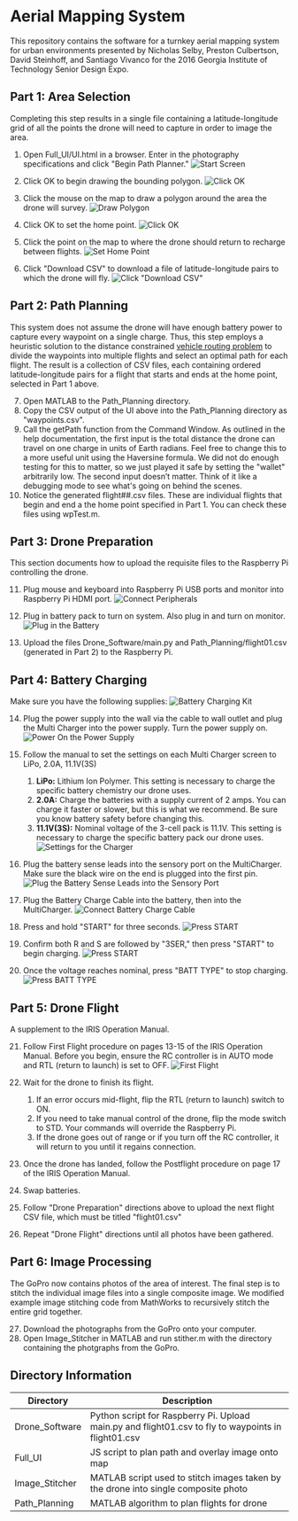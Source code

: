 # Aerial Mapping System
This repository contains the software for a turnkey aerial mapping system for urban environments presented by Nicholas Selby, Preston Culbertson, David Steinhoff, and Santiago Vivanco for the 2016 Georgia Institute of Technology Senior Design Expo.

## Part 1: Area Selection
Completing this step results in a single file containing a latitude-longitude grid of all the points the drone will need to capture in order to image the area.

1. Open Full_UI/UI.html in a browser. Enter in the photography specifications and click "Begin Path Planner."
![Start Screen](/images/ui_start.PNG)

2. Click OK to begin drawing the bounding polygon.
![Click OK](/images/ok_polygon.PNG)

3. Click the mouse on the map to draw a polygon around the area the drone will survey.
![Draw Polygon](/images/draw_polygon.PNG)

4. Click OK to set the home point.
![Click OK](/images/ok_home.PNG)

5. Click the point on the map to where the drone should return to recharge between flights.
![Set Home Point](/images/set_home.PNG)

6. Click "Download CSV" to download a file of latitude-longitude pairs to which the drone will fly.
![Click "Download CSV"](/images/download_csv.PNG)

## Part 2: Path Planning
This system does not assume the drone will have enough battery power to capture every waypoint on a single charge. Thus, this step employs a heuristic solution to the distance constrained [vehicle routing problem](https://en.wikipedia.org/wiki/Vehicle_routing_problem) to divide the waypoints into multiple flights and select an optimal path for each flight. The result is a collection of CSV files, each containing ordered latitude-longitude pairs for a flight that starts and ends at the home point, selected in Part 1 above.

7. Open MATLAB to the Path_Planning directory.
8. Copy the CSV output of the UI above into the Path_Planning directory as "waypoints.csv".
9. Call the getPath function from the Command Window. As outlined in the help documentation, the first input is the total distance the drone can travel on one charge in units of Earth radians. Feel free to change this to a more useful unit using the Haversine formula. We did not do enough testing for this to matter, so we just played it safe by setting the "wallet" arbitrarily low. The second input doesn’t matter. Think of it like a debugging mode to see what's going on behind the scenes.
10. Notice the generated flight##.csv files. These are individual flights that begin and end a the home point specified in Part 1. You can check these files using wpTest.m.

## Part 3: Drone Preparation
This section documents how to upload the requisite files to the Raspberry Pi controlling the drone.

11. Plug mouse and keyboard into Raspberry Pi USB ports and monitor into Raspberry Pi HDMI port.
![Connect Peripherals](/images/plug_in.jpg)

12. Plug in battery pack to turn on system. Also plug in and turn on monitor.
![Plug in the Battery](images/turn_on.PNG)

13. Upload the files Drone_Software/main.py and Path_Planning/flight01.csv (generated in Part 2) to the Raspberry Pi.

## Part 4: Battery Charging
Make sure you have the following supplies:
![Battery Charging Kit](/images/battery_supplies.PNG)

14. Plug the power supply into the wall via the cable to wall outlet and plug the Multi Charger into the power supply. Turn the power supply on.
![Power On the Power Supply](/images/plug_charger.jpg)

15. Follow the manual to set the settings on each Multi Charger screen to LiPo, 2.0A, 11.1V(3S)
	1. **LiPo:** Lithium Ion Polymer. This setting is necessary to charge the specific battery chemistry our drone uses.
	2. **2.0A:** Charge the batteries with a supply current of 2 amps. You can charge it faster or slower, but this is what we recommend. Be sure you know battery safety before changing this.
	3. **11.1V(3S):** Nominal voltage of the 3-cell pack is 11.1V. This setting is necessary to charge the specific battery pack our drone uses.
![Settings for the Charger](/images/charger_settings.jpg)

16. Plug the battery sense leads into the sensory port on the MultiCharger. Make sure the black wire on the end is plugged into the first pin.
![Plug the Battery Sense Leads into the Sensory Port](/images/ctrl_battery.PNG)

17. Plug the Battery Charge Cable into the battery, then into the MultiCharger.
![Connect Battery Charge Cable](/images/plug_battery.PNG)

18. Press and hold "START" for three seconds.
![Press START](/images/press_start.jpg)

19. Confirm both R and S are followed by "3SER," then press "START" to begin charging.
![Press START](/images/press_confirm.jpg)

20. Once the voltage reaches nominal, press "BATT TYPE" to stop charging.
![Press BATT TYPE](/images/press_stop.jpg)

## Part 5: Drone Flight
A supplement to the IRIS Operation Manual.

21. Follow First Flight procedure on pages 13-15 of the IRIS Operation Manual. Before you begin, ensure the RC controller is in AUTO mode and RTL (return to launch) is set to OFF.
![First Flight](/images/ctrl_settings.jpg)

22. Wait for the drone to finish its flight.
	1. If an error occurs mid-flight, flip the RTL (return to launch) switch to ON. 
	2. If you need to take manual control of the drone, flip the mode switch to STD. Your commands will override the Raspberry Pi.
	3. If the drone goes out of range or if you turn off the RC controller, it will return to you until it regains connection.
23. Once the drone has landed, follow the Postflight procedure on page 17 of the IRIS Operation Manual.
24. Swap batteries.
25. Follow "Drone Preparation" directions above to upload the next flight CSV file, which must be titled "flight01.csv"
26. Repeat "Drone Flight" directions until all photos have been gathered.

## Part 6: Image Processing
The GoPro now contains photos of the area of interest. The final step is to stitch the individual image files into a single composite image. We modified example image stitching code from MathWorks to recursively stitch the entire grid together.

27. Download the photographs from the GoPro onto your computer.
28. Open Image_Stitcher in MATLAB and run stither.m with the directory containing the photgraphs from the GoPro.

## Directory Information
Directory      | Description
-------------- | -----------
Drone_Software | Python script for Raspberry Pi. Upload main.py and flight01.csv to fly to waypoints in flight01.csv
Full_UI        | JS script to plan path and overlay image onto map
Image_Stitcher | MATLAB script used to stitch images taken by the drone into single composite photo
Path_Planning  | MATLAB algorithm to plan flights for drone